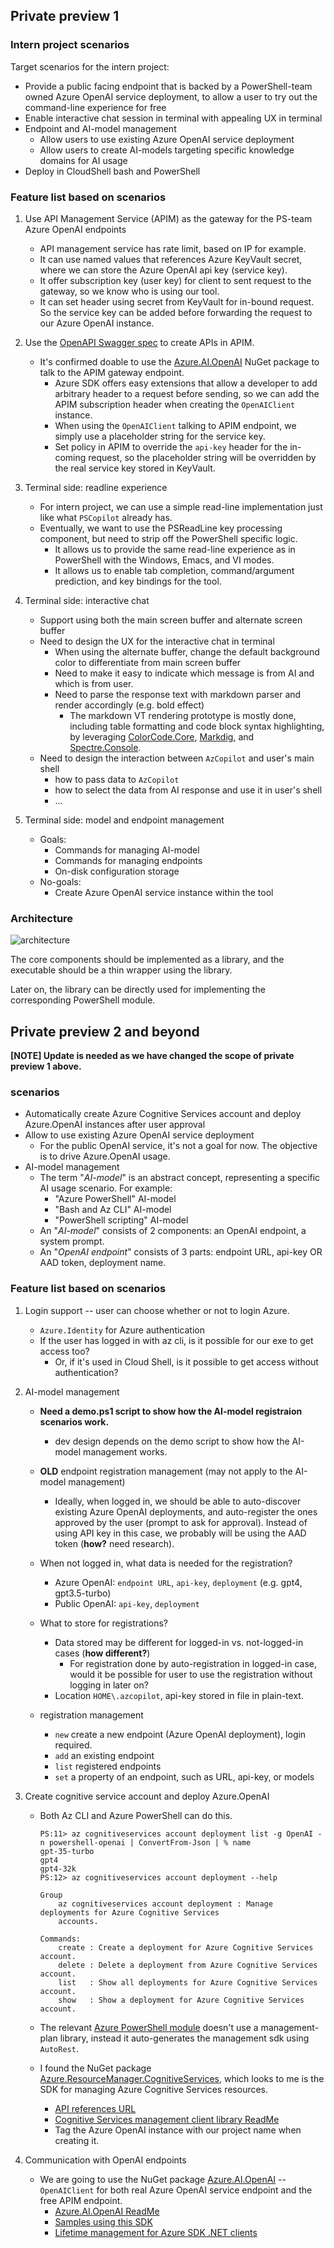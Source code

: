 ## Private preview 1

### Intern project scenarios

Target scenarios for the intern project:

- Provide a public facing endpoint that is backed by a PowerShell-team owned Azure OpenAI service deployment,
to allow a user to try out the command-line experience for free
- Enable interactive chat session in terminal with appealing UX in terminal
- Endpoint and AI-model management
  - Allow users to use existing Azure OpenAI service deployment
  - Allow users to create AI-models targeting specific knowledge domains for AI usage
- Deploy in CloudShell bash and PowerShell

### Feature list based on scenarios

1. Use API Management Service (APIM) as the gateway for the PS-team Azure OpenAI endpoints

   - API management service has rate limit, based on IP for example.
   - It can use named values that references Azure KeyVault secret, where we can store the Azure OpenAI api key (service key).
   - It offer subscription key (user key) for client to sent request to the gateway, so we know who is using our tool.
   - It can set header using secret from KeyVault for in-bound request.
   So the service key can be added before forwarding the request to our Azure OpenAI instance.

1. Use the [OpenAPI Swagger spec](https://github.com/Azure/azure-rest-api-specs/blob/main/specification/cognitiveservices/data-plane/AzureOpenAI/inference/preview/2023-03-15-preview/inference.json) to create APIs in APIM.

   - It's confirmed doable to use the [Azure.AI.OpenAI][aoai-nuget] NuGet package to talk to the APIM gateway endpoint.
     - Azure SDK offers easy extensions that allow a developer to add arbitrary header to a request before sending,
     so we can add the APIM subscription header when creating the `OpenAIClient` instance.
     - When using the `OpenAIClient` talking to APIM endpoint, we simply use a placeholder string for the service key.
     - Set policy in APIM to override the `api-key` header for the in-coming request,
     so the placeholder string will be overridden by the real service key stored in KeyVault.

1. Terminal side: readline experience

   - For intern project, we can use a simple read-line implementation just like what `PSCopilot` already has.
   - Eventually, we want to use the PSReadLine key processing component, but need to strip off the PowerShell specific logic.
     - It allows us to provide the same read-line experience as in PowerShell with the Windows, Emacs, and VI modes.
     - It allows us to enable tab completion, command/argument prediction, and key bindings for the tool.

1. Terminal side: interactive chat

   - Support using both the main screen buffer and alternate screen buffer
   - Need to design the UX for the interactive chat in terminal
     - When using the alternate buffer, change the default background color to differentiate from main screen buffer
     - Need to make it easy to indicate which message is from AI and which is from user.
     - Need to parse the response text with markdown parser and render accordingly (e.g. bold effect)
       - The markdown VT rendering prototype is mostly done,
       including table formatting and code block syntax highlighting,
       by leveraging [ColorCode.Core](https://www.nuget.org/packages/ColorCode.Core),
       [Markdig](https://www.nuget.org/packages/Markdig),
       and [Spectre.Console](https://www.nuget.org/packages/Spectre.Console).
   - Need to design the interaction between `AzCopilot` and user's main shell
     - how to pass data to `AzCopilot`
     - how to select the data from AI response and use it in user's shell
     - ...

1. Terminal side: model and endpoint management

   - Goals:
     - Commands for managing AI-model
     - Commands for managing endpoints
     - On-disk configuration storage
   - No-goals:
     - Create Azure OpenAI service instance within the tool

### Architecture

![architecture][]

The core components should be implemented as a library,
and the executable should be a thin wrapper using the library.

Later on, the library can be directly used for implementing the corresponding PowerShell module.

[architecture]: ./images/az-mod-2.png

## Private preview 2 and beyond

**[NOTE] Update is needed as we have changed the scope of private preview 1 above.**

### scenarios

- Automatically create Azure Cognitive Services account and deploy Azure.OpenAI instances after user approval
- Allow to use existing Azure OpenAI service deployment
  - For the public OpenAI service, it's not a goal for now. The objective is to drive Azure.OpenAI usage.
- AI-model management
  - The term "_AI-model_" is an abstract concept, representing a specific AI usage scenario. For example:
    - "Azure PowerShell" AI-model
    - "Bash and Az CLI" AI-model
    - "PowerShell scripting" AI-model
  - An "_AI-model_" consists of 2 components: an OpenAI endpoint, a system prompt.
  - An "_OpenAI endpoint_" consists of 3 parts: endpoint URL, api-key OR AAD token, deployment name.

### Feature list based on scenarios

1. Login support -- user can choose whether or not to login Azure.

   - `Azure.Identity` for Azure authentication
   - If the user has logged in with az cli, is it possible for our exe to get access too?
     - Or, if it's used in Cloud Shell, is it possible to get access without authentication?

1. AI-model management

   - **Need a demo.ps1 script to show how the AI-model registraion scenarios work.**
     - dev design depends on the demo script to show how the AI-model management works.

   - **OLD** endpoint registration management (may not apply to the AI-model management)
     - Ideally, when logged in, we should be able to auto-discover existing Azure OpenAI deployments,
     and auto-register the ones approved by the user (prompt to ask for approval).
     Instead of using API key in this case, we probably will be using the AAD token (**how?** need research).

    - When not logged in, what data is needed for the registration?
      - Azure OpenAI: `endpoint URL`, `api-key`, `deployment` (e.g. gpt4, gpt3.5-turbo)
      - Public OpenAI: `api-key`, `deployment`

    - What to store for registrations?
      - Data stored may be different for logged-in vs. not-logged-in cases (**how different?**)
        - For registration done by auto-registration in logged-in case,
        would it be possible for user to use the registration without logging in later on?
      - Location `HOME\.azcopilot`, api-key stored in file in plain-text.

    - registration management
      - `new` create a new endpoint (Azure OpenAI deployment), login required.
      - `add` an existing endpoint
      - `list` registered endpoints
      - `set` a property of an endpoint, such as URL, api-key, or models

1. Create cognitive service account and deploy Azure.OpenAI

   - Both Az CLI and Azure PowerShell can do this.
     ```pwsh
     PS:11> az cognitiveservices account deployment list -g OpenAI -n powershell-openai | ConvertFrom-Json | % name
     gpt-35-turbo
     gpt4
     gpt4-32k
     PS:12> az cognitiveservices account deployment --help

     Group
         az cognitiveservices account deployment : Manage deployments for Azure Cognitive Services
         accounts.

     Commands:
         create : Create a deployment for Azure Cognitive Services account.
         delete : Delete a deployment from Azure Cognitive Services account.
         list   : Show all deployments for Azure Cognitive Services account.
         show   : Show a deployment for Azure Cognitive Services account.
     ```

   - The relevant [Azure PowerShell module](https://github.com/Azure/azure-powershell/tree/main/src/CognitiveServices/CognitiveServices.Management.Sdk) doesn't use a management-plan library, instead it auto-generates the management sdk using `AutoRest`.

   - I found the NuGet package [Azure.ResourceManager.CognitiveServices](https://www.nuget.org/packages/Azure.ResourceManager.CognitiveServices/#versions-body-tab), which looks to me is the SDK for managing Azure Cognitive Services resources.
     - [API references URL](https://learn.microsoft.com/en-us/dotnet/api/azure.resourcemanager.cognitiveservices?view=azure-dotnet)
     - [Cognitive Services management client library ReadMe](https://github.com/Azure/azure-sdk-for-net/tree/Azure.ResourceManager.CognitiveServices_1.2.1/sdk/cognitiveservices/Azure.ResourceManager.CognitiveServices)
     - Tag the Azure OpenAI instance with our project name when creating it.

1. Communication with OpenAI endpoints
   - We are going to use the NuGet package [Azure.AI.OpenAI][aoai-nuget] -- `OpenAIClient` for both real Azure OpenAI service endpoint and the free APIM endpoint.
     - [Azure.AI.OpenAI ReadMe](https://github.com/Azure/azure-sdk-for-net/tree/main/sdk/openai/Azure.AI.OpenAI)
     - [Samples using this SDK](https://github.com/Azure/azure-sdk-for-net/tree/main/sdk/openai/Azure.AI.OpenAI/tests/Samples)
     - [Lifetime management for Azure SDK .NET clients](https://devblogs.microsoft.com/azure-sdk/lifetime-management-and-thread-safety-guarantees-of-azure-sdk-net-clients/)

[aoai-nuget]: https://www.nuget.org/packages/Azure.AI.OpenAI/1.0.0-beta.5#readme-body-tab
